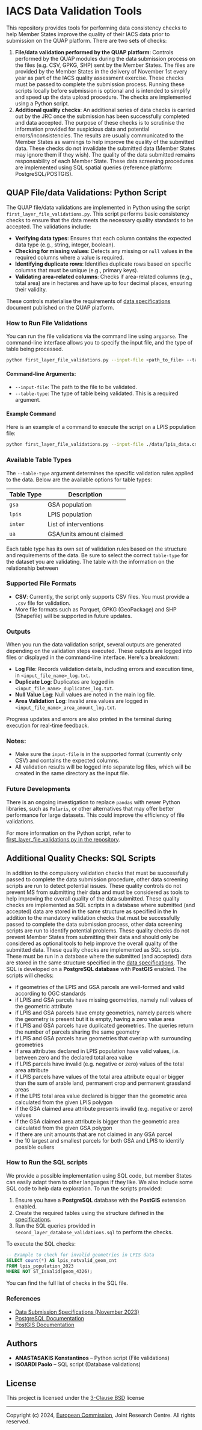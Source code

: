 # IACS Data Validation Tools

This repository provides tools for performing data consistency checks to help Member States improve the quality of their IACS data prior to submission on the QUAP platform. There are two sets of checks:  

1. **File/data validation performed by the QUAP platform**: Controls performed by the QUAP modules during the data submission process on the files (e.g. CSV, GPKG, SHP) sent by the Member States. The files are provided by the Member States in the delivery of November 1st every year as part of the IACS quality assessment exercise. These checks must be passed to complete the submission process. Running these scripts locally before submission is optional and is intended to simplify and speed up the data upload procedure. The checks are implemented using a Python script.
2. **Additional quality checks**: An additional series of data checks is carried out by the JRC once the submission has been successfully completed and data accepted. The purpose of these checks is to scrutinise the information provided for suspicious data and potential errors/inconsistencies. The results are usually communicated to the Member States as warnings to help improve the quality of the submitted data. These checks do not invalidate the submitted data (Member States may ignore them if they wish). The quality of the data submitted remains responsability of each Member State. These data screening procedures are implemented using SQL spatial queries (reference platform: PostgreSQL/POSTGIS).

## QUAP File/data Validations: Python Script 

The QUAP file/data validations are implemented in Python using the script `first_layer_file_validations.py`. This script performs basic consistency checks to ensure that the data meets the necessary quality standards to be accepted. The validations include:

- **Verifying data types**: Ensures that each column contains the expected data type (e.g., string, integer, boolean).
- **Checking for missing values**: Detects any missing or `null` values in the required columns where a value is required.
- **Identifying duplicate rows**: Identifies duplicate rows based on specific columns that must be unique (e.g., primary keys).
- **Validating area-related columns**: Checks if area-related columns (e.g., total area) are in hectares and have up to four decimal places, ensuring their validity.

These controls materialise the requirements of [data specifications](https://lpis.jrc.ec.europa.eu/assets/images/dataspecifications/specs_data_submission_nov_2023.pdf) document published on the QUAP platform.

### How to Run File Validations

You can run the file validations via the command line using `argparse`. The command-line interface allows you to specify the input file, and the type of table being processed.

```bash
python first_layer_file_validations.py --input-file <path_to_file> --table-type <table_type>
```

#### Command-line Arguments:
- `--input-file`: The path to the file to be validated.
- `--table-type`: The type of table being validated. This is a required argument.

#### Example Command
Here is an example of a command to execute the script on a LPIS population file:

```bash
python first_layer_file_validations.py --input-file ./data/lpis_data.csv --table-type lpis
```

### Available Table Types

The `--table-type` argument determines the specific validation rules applied to the data. Below are the available options for table types:

| Table Type   | Description                     |
|--------------|---------------------------------|
| `gsa`        | GSA population                  |
| `lpis`       | LPIS population                 |
| `inter`      | List of interventions           |
| `ua`         | GSA/units amount claimed        |

Each table type has its own set of validation rules based on the structure and requirements of the data. Be sure to select the correct `table-type` for the dataset you are validating.
The table with the information on the relationship between 

### Supported File Formats

- **CSV**: Currently, the script only supports CSV files. You must provide a `.csv` file for validation.
-  More file formats such as Parquet, GPKG (GeoPackage) and SHP (Shapefile) will be supported in future updates.

### Outputs

When you run the data validation script, several outputs are generated depending on the validation steps executed. These outputs are logged into files or displayed in the command-line interface. Here's a breakdown:

- **Log File**: Records validation details, including errors and execution time, in `<input_file_name>_log.txt`.
- **Duplicate Log**: Duplicates are logged in `<input_file_name>_duplicates_log.txt`.
- **Null Value Log**: Null values are noted in the main log file.
- **Area Validation Log**: Invalid area values are logged in `<input_file_name>_area_amount_log.txt`.

Progress updates and errors are also printed in the terminal during execution for real-time feedback.

### Notes:
- Make sure the `input-file` is in the supported format (currently only CSV) and contains the expected columns.
- All validation results will be logged into separate log files, which will be created in the same directory as the input file.

### Future Developments

There is an ongoing investigation to replace `pandas` with newer Python libraries, such as `Polaris`, or other alternatives that may offer better performance for large datasets. This could improve the efficiency of file validations.

For more information on the Python script, refer to [first_layer_file_validations.py in the repository](https://github.com/ec-jrc/cbm/tree/main/iacs_qa/data_validation).

## Additional Quality Checks: SQL Scripts

In addition to the compulsory validation checks that must be successfully passed to complete the data submission procedure, other data screening scripts are run to detect potential issues. These quality controls do not prevent MS from submitting their data and must be considered as tools to help improving the overall quality of the data submitted. These quality checks are implemented as SQL scripts in a database where submitted (and accepted) data are stored in the same structure as specified in the
In addition to the mandatory validation checks that must be successfully passed to complete the data submission process, other data screening scripts are run to identify potential problems. These quality checks do not prevent Member States from submitting their data and should only be considered as optional tools to help improve the overall quality of the submitted data. These quality checks are implemented as SQL scripts. These must be run in a database where the submitted (and accepted) data are stored in the same structure specified in the [data specifications](https://lpis.jrc.ec.europa.eu/assets/images/dataspecifications/specs_data_submission_nov_2023.pdf). The SQL is developed on a **PostgreSQL database** with **PostGIS** enabled. The scripts will checks:

- if geometries of the LPIS and GSA parcels are well-formed and valid according to OGC standards
- if LPIS and GSA parcels have missing geometries, namely null values of the geometric attribute
- if LPIS and GSA parcels have empty geometries, namely parcels where the geometry is present but it is empty, having a zero value area
- if LPIS and GSA parcels have duplicated geometries. The queries return the number of parcels sharing the same geometry
- if LPIS and GSA parcels have geometries that overlap with surrounding geometries
- if area attributes declared in LPIS population have valid values, i.e. between zero and the declared total area value
- if LPIS parcels have invalid (e.g. negative or zero) values of the total area attribute
- if LPIS parcels have values of the total area attribute equal or bigger than the sum of arable land, permanent crop and permanent grassland areas
- if the LPIS total area value declared is bigger than the geometric area calculated from the given LPIS polygon
- if the GSA claimed area attribute presents invalid (e.g. negative or zero) values
- if the GSA claimed area attribute is bigger than the geometric area calculated from the given GSA polygon
- if there are unit amounts that are not claimed in any GSA parcel
- the 10 largest and smallest parcels for both GSA and LPIS to identify possible ouliers

### How to Run the SQL scripts

We provide a possible implementation using SQL code, but member States can easily adapt them to other languages if they like. We also include some SQL code to help data exploration. To run the scripts provided:
1. Ensure you have a **PostgreSQL** database with the **PostGIS** extension enabled.
2. Create the required tables using the structure defined in the [specifications](https://lpis.jrc.ec.europa.eu/assets/images/dataspecifications/specs_data_submission_nov_2023.pdf).
3. Run the SQL queries provided in `second_layer_database_validations.sql` to perform the checks.

To execute the SQL checks:

```sql
-- Example to check for invalid geometries in LPIS data
SELECT count(*) AS lpis_notvalid_geom_cnt
FROM lpis_population_2023
WHERE NOT ST_IsValid(geom_4326);
```

You can find the full list of checks in the SQL file.

### References

- [Data Submission Specifications (November 2023)](https://lpis.jrc.ec.europa.eu/assets/images/dataspecifications/specs_data_submission_nov_2023.pdf)
- [PostgreSQL Documentation](https://www.postgresql.org/docs/)
- [PostGIS Documentation](https://postgis.net/documentation/)


## Authors
- **ANASTASAKIS Konstantinos** – Python script (File validations)
- **ISOARDI Paolo** – SQL script (Database validations)

## License

This project is licensed under the [3-Clause BSD](https://opensource.org/licenses/BSD-3-Clause) license

---

Copyright (c) 2024, [European Commission](https://ec.europa.eu/), Joint Research Centre. All rights reserved.
